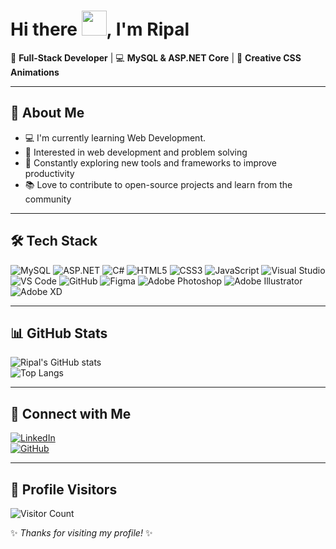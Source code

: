 # Hi there <img src="https://media.giphy.com/media/hvRJCLFzcasrR4ia7z/giphy.gif" width="40">, I'm Ripal  



🚀 **Full-Stack Developer** | 💻 **MySQL & ASP.NET Core** | 🎨 **Creative CSS Animations**

---

## 🌟 About Me
- 💻 I'm currently learning Web Development.
- 🎯 Interested in web development and problem solving
- 🌱 Constantly exploring new tools and frameworks to improve productivity
- 📚 Love to contribute to open-source projects and learn from the community

---

## 🛠️ Tech Stack
![MySQL](https://img.shields.io/badge/MySQL-005C84?style=for-the-badge&logo=mysql&logoColor=white)  ![ASP.NET](https://img.shields.io/badge/ASP.NET_Core-512BD4?style=for-the-badge&logo=dotnet&logoColor=white)  ![C#](https://img.shields.io/badge/C%23-239120?style=for-the-badge&logo=c-sharp&logoColor=white)  ![HTML5](https://img.shields.io/badge/HTML5-E34F26?style=for-the-badge&logo=html5&logoColor=white)  ![CSS3](https://img.shields.io/badge/CSS3-1572B6?style=for-the-badge&logo=css3&logoColor=white)  ![JavaScript](https://img.shields.io/badge/JavaScript-F7DF1E?style=for-the-badge&logo=javascript&logoColor=black)  ![Visual Studio](https://img.shields.io/badge/Visual_Studio-5C2D91?style=for-the-badge&logo=visualstudio&logoColor=white) ![VS Code](https://img.shields.io/badge/VS_Code-007ACC?style=for-the-badge&logo=visualstudiocode&logoColor=white)  ![GitHub](https://img.shields.io/badge/GitHub-181717?style=for-the-badge&logo=github&logoColor=white)  ![Figma](https://img.shields.io/badge/Figma-F24E1E?style=for-the-badge&logo=figma&logoColor=white)  ![Adobe Photoshop](https://img.shields.io/badge/Photoshop-31A8FF?style=for-the-badge&logo=adobephotoshop&logoColor=white)  ![Adobe Illustrator](https://img.shields.io/badge/Illustrator-FF9A00?style=for-the-badge&logo=adobeillustrator&logoColor=white)  ![Adobe XD](https://img.shields.io/badge/Adobe_XD-FF61F6?style=for-the-badge&logo=adobexd&logoColor=white)  

---

## 📊 GitHub Stats
![Ripal's GitHub stats](https://github-readme-stats.vercel.app/api?username=RipalPatel18&show_icons=true&theme=tokyonight)  
![Top Langs](https://github-readme-stats.vercel.app/api/top-langs/?username=RipalPatel18&layout=compact&theme=tokyonight)  

---

## 🔗 Connect with Me
[![LinkedIn](https://img.shields.io/badge/LinkedIn-0077B5?style=for-the-badge&logo=linkedin&logoColor=white)](https://www.linkedin.com/in/ripal-patel-202838107/)  
[![GitHub](https://img.shields.io/badge/GitHub-181717?style=for-the-badge&logo=github&logoColor=white)](https://github.com/RipalPatel18)  

---

## 👀 Profile Visitors
![Visitor Count](https://komarev.com/ghpvc/?username=RipalPatel18&style=for-the-badge)

✨ *Thanks for visiting my profile!* ✨
